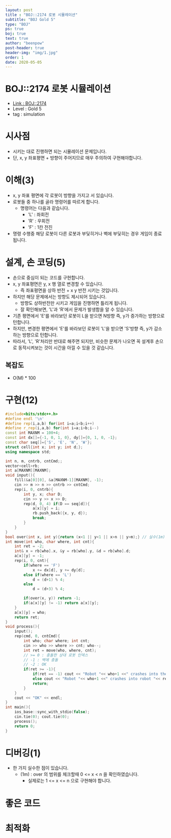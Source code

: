 ```yaml
---
layout: post
title : "BOJ::2174 로봇 시뮬레이션"
subtitle: "BOJ Gold 5"
type: "BOJ"
ps: true
boj: true
text: true
author: "beenpow"
post-header: true
header-img: "img/1.jpg"
order: 1
date: 2020-05-05
---
```

# BOJ::2174 로봇 시뮬레이션
- [Link : BOJ::2174](https://www.acmicpc.net/problem/2174)
- Level : Gold 5
- tag : simulation

# 시사점
- 시키는 대로 진행하면 되는 시뮬레이션 문제입니다.
- 단, x, y 좌표평면 + 방향이 주어지므로 매우 주의하여 구현해야합니다.

# 이해(3)
- x, y 좌표 평면에 각 로봇이 방향을 가지고 서 있습니다.
- 로봇들 중 하나를 골라 명령어를 따르게 합니다.
  - 명령어는 다음과 같습니다.
    - 'L' : 좌회전
    - 'R' : 우회전
    - 'F' : 1칸 전진
- 명령 수행중 해당 로봇이 다른 로봇과 부딫히거나 벽에 부딫히는 경우 게임이 종료됩니다.

# 설계, 손 코딩(5)
- 손으로 중심이 되는 코드를 구현합니다.
- x, y 좌표평면은 y, x 행 열로 변경할 수 있습니다.
  - 즉 좌표평면을 상하 반전 + x y 반전 시키는 것입니다.
- 하지만 해당 문제에서는 방향도 제시되어 있습니다.
  - 방향도 상하반전만 시키고 게임을 진행하면 틀리게 됩니다.
  - 잘 확인해보면, 'L'과 'R'에서 문제가 발생함을 알 수 있습니다.
- 기존 평면에서 'E'를 바라보던 로봇이 L을 받으면 N방향 즉, y가 증가하는 방향으로 턴합니다.
- 하지만, 변경한 평면에서 'E'를 바라보던 로봇이 'L'을 받으면 'S'방향 즉, y가 감소하는 방향으로 턴합니다.
- 따라서, 'L', 'R'처리만 반대로 해주면 되지만, 비슷한 문제가 나오면 꼭 설계후 손으로 동작시켜보는 것이 시간을 아낄 수 있을 것 같습니다.

## 복잡도
- O(M) * 100

# 구현(12)

```cpp
#include<bits/stdc++.h>
#define endl '\n'
#define rep(i,a,b) for(int i=a;i<b;i++)
#define r_rep(i,a,b) for(int i=a;i>b;i--)
const int MAXNM = 100+4;
const int dx[]={-1, 0, 1, 0}, dy[]={0, 1, 0, -1};
const char seq[]={'S', 'E', 'N', 'W'};
struct cell{int x; int y; int d;};
using namespace std;

int n, m, cntrb, cntCmd;;
vector<cell>rb;
int a[MAXNM][MAXNM];
void input(){
    fill(&a[0][0], &a[MAXNM-1][MAXNM], -1);
    cin >> m >> n >> cntrb >> cntCmd;
    rep(i, 0, cntrb){
        int y, x; char D;
        cin >> y >> x >> D;
        rep(d, 0, 4) if(D == seq[d]){
            a[x][y] = i;
            rb.push_back({x, y, d});
            break;
        }
    }
}
bool over(int x, int y){return (x<1 || y<1 || x>n || y>m);} // 실수(1m) : 범위, 1부터 시작
int move(int who, char where, int cnt){
    int ret = -2;
    int& x = rb[who].x, &y = rb[who].y, &d = rb[who].d;
    a[x][y] = -1;
    rep(i, 0, cnt){
        if(where == 'F')
            x += dx[d], y += dy[d];
        else if(where == 'L')
            d = (d+1) % 4;
        else
            d = (d+3) % 4;

        if(over(x, y)) return -1;
        if(a[x][y] != -1) return a[x][y];
    }
    a[x][y] = who;
    return ret;
}
void process(){
    input();
    rep(cmd, 0, cntCmd){
        int who; char where; int cnt;
        cin >> who >> where >> cnt; who--;
        int ret = move(who, where, cnt);
        // >= 0 : 충돌한 상대 로봇 인덱스
        // -1 : 벽에 충돌
        // -2 : OK
        if(ret >= -1){
            if(ret == -1) cout << "Robot "<< who+1 <<" crashes into the wall" << endl;
            else cout << "Robot "<< who+1 <<" crashes into robot "<< ret+1 << endl;
            return;
        }
    }
    cout << "OK" << endl;
}
int main(){
    ios_base::sync_with_stdio(false);
    cin.tie(0); cout.tie(0);
    process();
    return 0;
}
```

# 디버깅(1)
- 한 가지 실수한 점이 있습니다.
  - (1m) : over 의 범위를 체크할때 0 <= x < n 을 확인하였습니다.
    - 실제로는 1 <= x <= n 으로 구현해야 합니다.

# 좋은 코드

# 최적화
